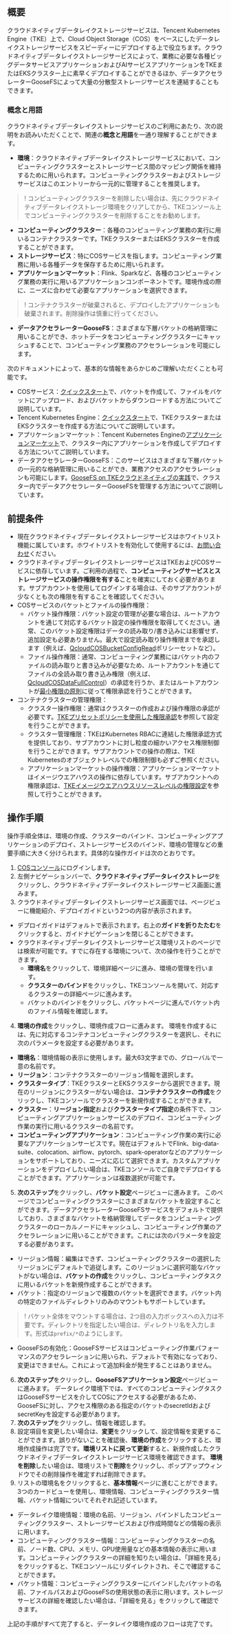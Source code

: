 ## 概要

クラウドネイティブデータレイクストレージサービスは、Tencent Kubernetes Engine（TKE）上で、Cloud Object Storage（COS）をベースにしたデータレイクストレージサービスをスピーディーにデプロイする上で役立ちます。クラウドネイティブデータレイクストレージサービスによって、業務に必要な各種ビッグデータサービスアプリケーションおよびAIサービスアプリケーションをTKEまたはEKSクラスター上に素早くデプロイすることができるほか、データアクセラレーターGooseFSによって大量の分散型ストレージサービスを連結することもできます。


### 概念と用語

クラウドネイティブデータレイクストレージサービスのご利用にあたり、次の説明をお読みいただくことで、関連の**概念と用語**を一通り理解することができます。
- **環境**：クラウドネイティブデータレイクストレージサービスにおいて、コンピューティングクラスターとストレージサービス間のマッピング関係を維持するために用いられます。コンピューティングクラスターおよびストレージサービスはこのエントリーから一元的に管理することを推奨します。
>! コンピューティングクラスターを削除したい場合は、先にクラウドネイティブデータレイクストレージ環境をクリアしてから、TKEコンソール上でコンピューティングクラスターを削除することをお勧めします。
>
- **コンピューティングクラスター**：各種のコンピューティング業務の実行に用いるコンテナクラスターです。TKEクラスターまたはEKSクラスターを作成することができます。
- **ストレージサービス**：特にCOSサービスを指します。コンピューティング業務に用いる各種データを保存するために用いられます。
- **アプリケーションマーケット**：Flink、Sparkなど、各種のコンピューティング業務の実行に用いるアプリケーションコンポーネントです。環境作成の際に、ニーズに合わせて必要なアプリケーションを選択できます。
>! コンテナクラスターが破棄されると、デプロイしたアプリケーションも破棄されます。削除操作は慎重に行ってください。
>
- **データアクセラレーターGooseFS**：さまざまな下層バケットの格納管理に用いることができ、ホットデータをコンピューティングクラスターにキャッシュすることで、コンピューティング業務のアクセラレーションを可能にします。

次のドキュメントによって、基本的な情報をあらかじめご理解いただくことも可能です。
- COSサービス：[クイックスタート](https://intl.cloud.tencent.com/document/product/436/32955)で、バケットを作成して、ファイルをバケットにアップロード、およびバケットからダウンロードする方法についてご説明しています。
- Tencent Kubernetes Engine：[クイックスタート](https://intl.cloud.tencent.com/document/product/457/40029)で、TKEクラスターまたはEKSクラスターを作成する方法についてご説明しています。
- アプリケーションマーケット：Tencent Kubernetes Engineの[アプリケーションマーケット](https://intl.cloud.tencent.com/document/product/457/37706)で、クラスター内にアプリケーションを作成してデプロイする方法についてご説明しています。
- データアクセラレーターGooseFS：このサービスはさまざまな下層バケットの一元的な格納管理に用いることができ、業務アクセスのアクセラレーションも可能にします。[GooseFS on TKEクラウドネイティブの実践](https://www.tencentcloud.com/document/product/436/42228)で、クラスター内でデータアクセラレーターGooseFSを管理する方法についてご説明しています。


##  前提条件

- 現在クラウドネイティブデータレイクストレージサービスはホワイトリスト機能に属しています。ホワイトリストを有効化して使用するには、[お問い合わせ](https://intl.cloud.tencent.com/contact-sales)ください。
- クラウドネイティブデータレイクストレージサービスはTKEおよびCOSサービスに依存しています。ご利用の過程で、**コンピューティングサービスとストレージサービスの操作権限を有する**ことを確実にしておく必要があります。サブアカウントを使用してログインする場合は、そのサブアカウントが少なくとも次の権限を有することを確認してください。
 - COSサービスのバケットとファイルの操作権限：
    - バケット操作権限：バケット設定の管理が必要な場合は、ルートアカウントを通じて対応するバケット設定の操作権限を取得してください。通常、このバケット設定権限はデータの読み取り/書き込みには影響せず、追加設定も必要ありません。最大で設定読み取り操作権限までを承認します（例えば、[QcloudCOSBucketConfigRead]( https://console.cloud.tencent.com/cam/policy/detail/5295084&QcloudCOSBucketConfigRead&2)ポリシーセットなど）。
    - ファイル操作権限：通常、コンピューティング業務にはバケット内のファイルの読み取りと書き込みが必要なため、ルートアカウントを通じてファイルの全読み取り書き込み権限（例えば、[QcloudCOSDataFullControl]( https://console.cloud.tencent.com/cam/policy/detail/5294998&QcloudCOSDataFullControl&2)）の承認を行うか、またはルートアカウントが[最小権限の原則](https://intl.cloud.tencent.com/document/product/436/32972)に従って権限承認を行うことができます。
 - コンテナクラスターの管理権限：
    - クラスター操作権限：通常はクラスターの作成および操作権限の承認が必要です。[TKEプリセットポリシーを使用した権限承認](https://intl.cloud.tencent.com/document/product/457/37363)を参照して設定を行うことができます。
    - クラスター管理権限：TKEはKubernetes RBACに連結した権限承認方式を提供しており、サブアカウントに対し粒度の細かいアクセス権限制御を行うことができます。サブアカウントでの操作の際は、TKE Kubernetesのオブジェクトレベルでの権限制御も必ずご参照ください。
    - アプリケーションマーケットの操作権限：アプリケーションマーケットはイメージウエアハウスの操作に依存しています。サブアカウントへの権限承認は、[TKEイメージウエアハウスリソースレベルの権限設定](https://intl.cloud.tencent.com/document/product/457/11527)を参照して行うことができます。


## 操作手順

操作手順全体は、環境の作成、クラスターのバインド、コンピューティングアプリケーションのデプロイ、ストレージサービスのバインド、環境の管理などの重要手順に大きく分けられます。具体的な操作ガイドは次のとおりです。

1.  [COSコンソール](https://console.cloud.tencent.com/cos)にログインします。
2.  左側ナビゲーションバーで、**クラウドネイティブデータレイクストレージ**をクリックし、クラウドネイティブデータレイクストレージサービス画面に進みます。
3.  クラウドネイティブデータレイクストレージサービス画面では、ページビューに機能紹介、デプロイガイドという2つの内容が表示されます。
 - デプロイガイドはデフォルトで表示されます。右上の**ガイドを折りたたむ**をクリックすると、ガイドナビゲーションを閉じることができます。
 - クラウドネイティブデータレイクストレージサービス環境リストのページでは検索が可能です。すでに存在する環境について、次の操作を行うことができます。
     - **環境名**をクリックして、環境詳細ページに進み、環境の管理を行います。
     - **クラスターのバインド**をクリックし、TKEコンソールを開いて、対応するクラスターの詳細ページに進みます。
     - バケットのバインドをクリックし、バケットページに進んでバケット内のファイル情報を確認します。
4.  **環境の作成**をクリックし、環境作成フローに進みます。
環境を作成するには、先に対応するコンテナコンピューティングクラスターを選択し、それに次のパラメータを設定する必要があります。
 - **環境名**：環境情報の表示に使用します。最大63文字までの、グローバルで一意の名前です。
 - **リージョン**：コンテナクラスターのリージョン情報を選択します。
 - **クラスタータイプ**：TKEクラスターとEKSクラスターから選択できます。現在のリージョンにクラスターがない場合は、**コンテナクラスターの作成**をクリックし、TKEコンソールでクラスターを新規作成することができます。
 - **クラスター**：**リージョン指定**および**クラスタータイプ指定**の条件下で、コンピューティングアプリケーションサービスのデプロイ、コンピューティング作業の実行に用いるクラスターの名前です。
 - **コンピューティングアプリケーション**：コンピューティング作業の実行に必要なアプリケーションサービスです。現在はデフォルトでFlink、big-data-suite、colocation、airflow、pytorch、spark-operatorなどのアプリケーションをサポートしており、ニーズに応じて選択できます。カスタムアプリケーションをデプロイしたい場合は、TKEコンソールでご自身でデプロイすることができます。アプリケーションは複数選択が可能です。
5. **次のステップ**をクリックし、**バケット設定**ページビューに進みます。
このページでコンピューティングクラスターにさまざまなバケットを設定することができます。データアクセラレーターGooseFSサービスをデフォルトで提供しており、さまざまなバケットを格納管理してデータをコンピューティングクラスターのローカルノードにキャッシュし、コンピューティング作業のアクセラレーションに用いることができます。これには次のパラメータを設定する必要があります。
 - リージョン情報：編集はできず、コンピューティングクラスターの選択したリージョンにデフォルトで追従します。このリージョンに選択可能なバケットがない場合は、**バケットの作成**をクリックし、コンピューティングタスクに用いるバケットを新規作成することができます。
 - バケット：指定のリージョンで複数のバケットを選択できます。バケット内の特定のファイルディレクトリのみのマウントもサポートしています。
>! バケット全体をマウントする場合は、2つ目の入力ボックスへの入力は不要です。ディレクトリを指定したい場合は、ディレクトリ名を入力します。形式は`prefix/*`のようにします。
>
 - GooseFSの有効化：GooseFSサービスはコンピューティング作業パフォーマンスのアクセラレーションに用いられ、デフォルトで有効になっており、変更はできません。これによって追加料金が発生することはありません。
6. **次のステップ**をクリックし、**GooseFSアプリケーション設定**ページビューに進みます。
データレイク環境下では、すべてのコンピューティングタスクはGooseFSサービスを介してCOSにアクセスする必要があるため、GooseFSに対し、アクセス権限のある指定のバケットのsecretIdおよびsecretKeyを設定する必要があります。
7.  **次のステップ**をクリックし、情報を確認します。
8. 設定項目を変更したい場合は、**変更**をクリックして、設定情報を変更することができます。誤りがないことを確認後、**環境の作成**をクリックすると、環境作成操作は完了です。**環境リストに戻って更新**すると、新規作成したクラウドネイティブデータレイクストレージサービス環境を確認できます。
**環境を削除**したい場合は、環境リストで**削除**をクリックし、ポップアップウィンドウでその削除操作を確定すれば削除できます。
9. リストの環境名をクリックすると、**基本情報**ページに進むことができます。
3つのカードビューを使用し、環境情報、コンピューティングクラスター情報、バケット情報についてそれぞれ記述しています。
 - データレイク環境情報：環境の名前、リージョン、バインドしたコンピューティングクラスター、ストレージサービスおよび作成時間などの情報の表示に用います。
 - コンピューティングクラスター情報：コンピューティングクラスターの名前、ノード数、CPU、メモリ、GPU使用量などの基本情報の表示に用います。コンピューティングクラスターの詳細を知りたい場合は、「詳細を見る」をクリックすると、TKEコンソールにリダイレクトされ、そこで確認することができます。
 - バケット情報：コンピューティングクラスターにバインドしたバケットの名前、ファイルパスおよびGooseFSの使用状態の表示に用います。ストレージサービスの詳細を確認したい場合は、「詳細を見る」をクリックして確認できます。

上記の手順がすべて完了すると、データレイク環境作成のフローは完了です。
